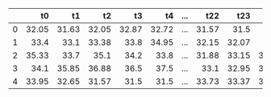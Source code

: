 |    |    t0 |    t1 |    t2 |    t3 |    t4 |   ... |   t22 |   t23 |   t24 |     sum_vol |
|---:|------:|------:|------:|------:|------:|------:|------:|------:|------:|------------:|
|  0 | 32.05 | 31.63 | 32.05 | 32.87 | 32.72 | ...  | 31.57 | 31.5  | 31.5  | 1.93572e+06 |
|  1 | 33.4  | 33.1  | 33.38 | 33.8  | 34.95 | ...  | 32.15 | 32.07 | 31.5  | 1.94394e+06 |
|  2 | 35.33 | 33.7  | 35.1  | 34.2  | 33.8  | ...  | 31.88 | 33.15 | 33.15 | 1.98475e+06 |
|  3 | 34.1  | 35.85 | 36.88 | 36.5  | 37.5  | ...  | 33.1  | 32.95 | 33.55 | 1.84165e+06 |
|  4 | 33.95 | 32.65 | 31.57 | 31.5  | 31.5  | ...  | 33.73 | 33.37 | 32.96 | 1.72553e+06 |
